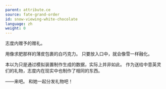 ```yaml
---
parent: attribute.ce
source: fate-grand-order
id: snow-viewing-white-chocolate
language: zh
weight: 0
---
```


志度内赠予的赠礼。

用像求肥那样的薄皮包裹的白巧克力。
只要放入口中，就会像雪一样融化。

本以为只是通过模拟装置制作生成的数据，实际上并非如此。
作为送给中意英灵们的礼物，志度内在现实中也制作了相同的东西。

——来吧。
和她一起分发礼物吧！
